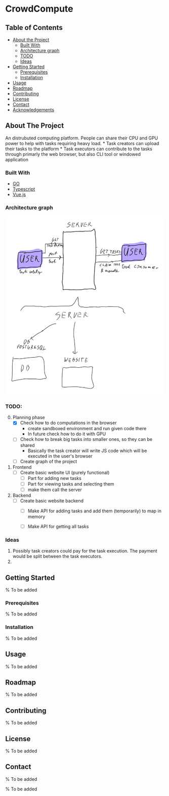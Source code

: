 # CrowdCompute

<!--
repo name: CrowdCompute
description: An distrubuted computing platform. People can share their CPU and GPU power to help with tasks requiring heavy load.
github name:  Basileus1990
link: https://github.com/Basileus1990/CrowdCompute
email: pawelb021@gmail.com
-->

<!-- TABLE OF CONTENTS -->
## Table of Contents

* [About the Project](#about-the-project)
    * [Built With](#built-with)
    * [Architecture graph](#architecture-graph)
    * [TODO](#TODO)
    * [Ideas](#ideas)
* [Getting Started](#getting-started)
    * [Prerequisites](#prerequisites)
    * [Installation](#installation)
* [Usage](#usage)
* [Roadmap](#roadmap)
* [Contributing](#contributing)
* [License](#license)
* [Contact](#contact)
* [Acknowledgements](#acknowledgements)



<!-- ABOUT THE PROJECT -->
## About The Project

An distrubuted computing platform. People can share their CPU and GPU power to help with tasks requiring heavy load.
    * Task creators can upload their tasks to the platform
    * Task executors can contribute to the tasks through primarly the web browser, but also CLI tool or windowed application

### Built With
* [GO](https://golang.org/)
* [Typescript](https://www.typescriptlang.org/)
* [Vue.js](https://vuejs.org/)

### Architecture graph
![Architecture graph](./docs/architecture_graph.png)
### TODO:
0. Planning phase
    * [X] Check how to do computations in the browser
        * create sandboxed environment and run given code there
        * In future check how to do it with GPU
    * [ ] Check how to break big tasks into smaller ones, so they can be shared
        * Basically the task creator will write JS code which will be executed in the user's browser
    * [ ] Create graph of the project
    
1. Frontend
    * [ ] Create basic website UI (purely functional)
        * [ ] Part for adding new tasks
        * [ ] Part for viewing tasks and selecting them
        * [ ] make them call the server
2. Backend 
    * [ ] Create basic website backend
        * [ ] Make API for adding tasks and add them (temporarily) to map in memory
        * [ ] Make API for getting all tasks


### Ideas
1. Possibly task creators could pay for the task execution. The payment would be split between the task executors.
2. 


<!-- GETTING STARTED -->
## Getting Started
% To be added

### Prerequisites
% To be added

### Installation
% To be added

<!-- USAGE EXAMPLES -->
## Usage
% To be added


<!-- ROADMAP -->
## Roadmap
% To be added



<!-- CONTRIBUTING -->
## Contributing
% To be added



<!-- LICENSE -->
## License
% To be added



<!-- CONTACT -->
## Contact
% To be added



<!-- MARKDOWN LINKS & IMAGES -->
<!-- https://www.markdownguide.org/basic-syntax/#reference-style-links -->
% To be added

